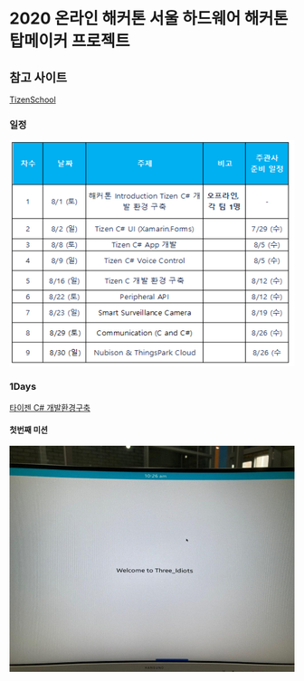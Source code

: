 # 2020 온라인 해커톤 서울 하드웨어 해커톤 탑메이커 프로젝트

## 참고 사이트

[TizenSchool](https://tizenschool.org/home)

### 일정
  <img width="640" height="400" src="./png/sc.png"></img>

### 1Days 

[타이젠 C# 개발환경구축](http://tizenschool.org/tutorial/194)

#### 첫번째 미션
  <img width="640" height="400" src="./png/Three_Idiots_FirstMission.jpg"></img>

